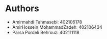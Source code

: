 # Authors
- Amirmahdi Tahmasebi: 402106178
- AmirHossein MohammadZadeh: 402106434
- Parsa Pordeli Behrouz: 402111118